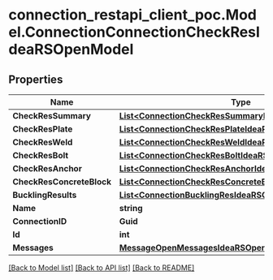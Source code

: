 # connection_restapi_client_poc.Model.ConnectionConnectionCheckResIdeaRSOpenModel

## Properties

Name | Type | Description | Notes
------------ | ------------- | ------------- | -------------
**CheckResSummary** | [**List&lt;ConnectionCheckResSummaryIdeaRSOpenModel&gt;**](ConnectionCheckResSummaryIdeaRSOpenModel.md) |  | [optional] 
**CheckResPlate** | [**List&lt;ConnectionCheckResPlateIdeaRSOpenModel&gt;**](ConnectionCheckResPlateIdeaRSOpenModel.md) |  | [optional] 
**CheckResWeld** | [**List&lt;ConnectionCheckResWeldIdeaRSOpenModel&gt;**](ConnectionCheckResWeldIdeaRSOpenModel.md) |  | [optional] 
**CheckResBolt** | [**List&lt;ConnectionCheckResBoltIdeaRSOpenModel&gt;**](ConnectionCheckResBoltIdeaRSOpenModel.md) |  | [optional] 
**CheckResAnchor** | [**List&lt;ConnectionCheckResAnchorIdeaRSOpenModel&gt;**](ConnectionCheckResAnchorIdeaRSOpenModel.md) |  | [optional] 
**CheckResConcreteBlock** | [**List&lt;ConnectionCheckResConcreteBlockIdeaRSOpenModel&gt;**](ConnectionCheckResConcreteBlockIdeaRSOpenModel.md) |  | [optional] 
**BucklingResults** | [**List&lt;ConnectionBucklingResIdeaRSOpenModel&gt;**](ConnectionBucklingResIdeaRSOpenModel.md) |  | [optional] 
**Name** | **string** |  | [optional] 
**ConnectionID** | **Guid** |  | [optional] 
**Id** | **int** |  | [optional] 
**Messages** | [**MessageOpenMessagesIdeaRSOpenModel**](MessageOpenMessagesIdeaRSOpenModel.md) |  | [optional] 

[[Back to Model list]](../README.md#documentation-for-models) [[Back to API list]](../README.md#documentation-for-api-endpoints) [[Back to README]](../README.md)

